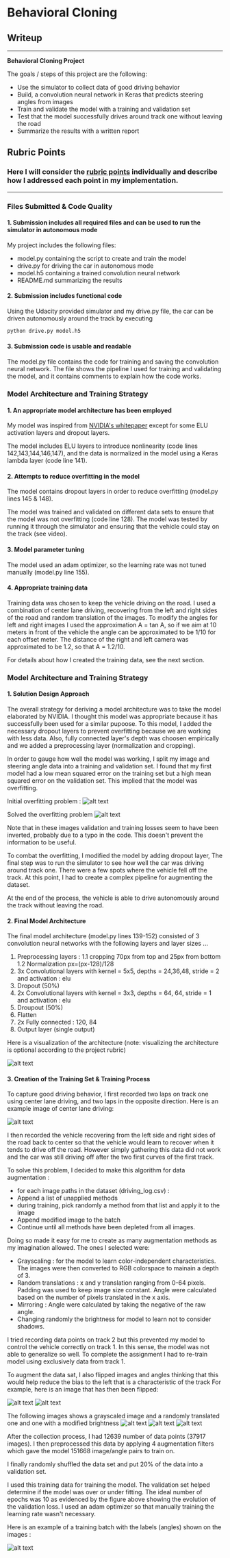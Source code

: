 # **Behavioral Cloning** 

## Writeup 

---

**Behavioral Cloning Project**

The goals / steps of this project are the following: 
* Use the simulator to collect data of good driving behavior
* Build, a convolution neural network in Keras that predicts steering angles from images
* Train and validate the model with a training and validation set
* Test that the model successfully drives around track one without leaving the road
* Summarize the results with a written report


[//]: # (Image References)

[image1]: ./images/cnn-architecture-624x890.png "Model Visualization"
[image2]: ./images/overfitting.png "Overfitting"
[image3]: ./images/loss.png "Normal Loss"
[image4]: ./images/center.png "Center Lane"
[image5]: ./images/model.png "Model"
[image6]: ./images/normal.png "Normal Image"
[image7]: ./images/flipped.png "Flipped Image"
[image8]: ./images/grayscale.png "Grayscaled Image"
[image9]: ./images/translation.png "Translated Image"
[image10]: ./images/brightness.png "Brightness Image"
[image11]: ./images/batch_example.png "Batch"

## Rubric Points
### Here I will consider the [rubric points](https://review.udacity.com/#!/rubrics/432/view) individually and describe how I addressed each point in my implementation.  

---
### Files Submitted & Code Quality

#### 1. Submission includes all required files and can be used to run the simulator in autonomous mode

My project includes the following files:
* model.py containing the script to create and train the model
* drive.py for driving the car in autonomous mode
* model.h5 containing a trained convolution neural network 
* README.md summarizing the results

#### 2. Submission includes functional code
Using the Udacity provided simulator and my drive.py file, the car can be driven autonomously around the track by executing 
```sh
python drive.py model.h5
```

#### 3. Submission code is usable and readable

The model.py file contains the code for training and saving the convolution neural network. The file shows the pipeline I used for training and validating the model, and it contains comments to explain how the code works.

### Model Architecture and Training Strategy

#### 1. An appropriate model architecture has been employed

My model was inspired from [NVIDIA's whitepaper](https://devblogs.nvidia.com/deep-learning-self-driving-cars/) except for some ELU activation layers and dropout layers.

The model includes ELU layers to introduce nonlinearity (code lines 142,143,144,146,147), and the data is normalized in the model using a Keras lambda layer (code line 141). 

#### 2. Attempts to reduce overfitting in the model

The model contains dropout layers in order to reduce overfitting (model.py lines 145 & 148). 

The model was trained and validated on different data sets to ensure that the model was not overfitting (code line 128). The model was tested by running it through the simulator and ensuring that the vehicle could stay on the track (see video).

#### 3. Model parameter tuning

The model used an adam optimizer, so the learning rate was not tuned manually (model.py line 155).

#### 4. Appropriate training data

Training data was chosen to keep the vehicle driving on the road. I used a combination of center lane driving, recovering from the left and right sides of the road and random translation of the images. To modify the angles for left and right images I used the approximation A = tan A, so if we aim at 10 meters in front of the vehicle the angle can be approximated to be 1/10 for each offset meter. The distance of the right and left camera was approximated to be 1.2, so that A = 1.2/10.  

For details about how I created the training data, see the next section. 

### Model Architecture and Training Strategy

#### 1. Solution Design Approach

The overall strategy for deriving a model architecture was to take the model elaborated by NVIDIA. I thought this model was appropriate because it has successfully been used for a similar pupoose. To this model, I added the necessary dropout layers to prevent overfitting because we are working with less data. Also, fully connected layer's depth was choosen empirically and we added a preprocessing layer (normalization and cropping). 

In order to gauge how well the model was working, I split my image and steering angle data into a training and validation set. I found that my first model had a low mean squared error on the training set but a high mean squared error on the validation set. This implied that the model was overfitting.

Initial overfitting problem : 
![alt text][image2]

Solved the overfitting problem
![alt text][image3]

Note that in these images validation and training losses seem to have been inverted, probably due to a typo in the code. This doesn't prevent the information to be useful. 

To combat the overfitting, I modified the model by adding dropout layer, The final step was to run the simulator to see how well the car was driving around track one. There were a few spots where the vehicle fell off the track. At this point, I had to create a complex pipeline for augmenting the dataset. 

At the end of the process, the vehicle is able to drive autonomously around the track without leaving the road.

#### 2. Final Model Architecture

The final model architecture (model.py lines 139-152) consisted of 3 convolution neural networks with the following layers and layer sizes ...

1. Preprocessing layers : 
1.1 cropping 70px from top and 25px from bottom
1.2 Normalization px=(px-128)/128
2. 3x Convolutional layers with kernel = 5x5, depths = 24,36,48, stride = 2 and activation : elu
3. Dropout (50%) 
4. 2x Convolutional layers with kernel = 3x3, depths = 64, 64, stride = 1 and activation : elu
5. Droupout (50%) 
6. Flatten
7. 2x Fully connected : 120, 84
8. Output layer (single output) 

Here is a visualization of the architecture (note: visualizing the architecture is optional according to the project rubric)

![alt text][image5]

#### 3. Creation of the Training Set & Training Process

To capture good driving behavior, I first recorded two laps on track one using center lane driving, and two laps in the opposite direction. Here is an example image of center lane driving:

![alt text][image4]

I then recorded the vehicle recovering from the left side and right sides of the road back to center so that the vehicle would learn to recover when it tends to drive off the road. However simply gathering this data did not work and the car was still driving off after the two first curves of the first track. 

To solve this problem, I decided to make this algorithm for data augmentation : 
* for each image paths in the dataset (driving_log.csv) :
* Append a list of unapplied methods
* during training, pick randomly a method from that list and apply it to the image
* Append modified image to the batch
* Continue until all methods have been depleted from all images.

Doing so made it easy for me to create as many augmentation methods as my imagination allowed. The ones I selected were: 
* Grayscaling : for the model to learn color-independent characteristics. The images were then converted to RGB colorspace to mainain a depth of 3. 
* Random translations : x and y translation ranging from 0-64 pixels. Padding was used to keep image size constant. Angle were calculated based on the number of pixels translated in the x axis.
* Mirroring : Angle were calculated by taking the negative of the raw angle.
* Changing randomly the brightness for model to learn not to consider shadows.


I tried recording data points on track 2 but this prevented my model to control the vehicle correctly on track 1. In this sense, the model was not able to generalize so well. To complete the assignment I had to re-train model using exclusively data from track 1. 

To augment the data sat, I also flipped images and angles thinking that this would help reduce the bias to the left that is a characteristic of the track For example, here is an image that has then been flipped:

![alt text][image6]
![alt text][image7]

The following images shows a grayscaled image and a randomly translated one and one with a modified brightness
![alt text][image8]
![alt text][image9]
![alt text][image10]

After the collection process, I had 12639 number of data points (37917 images). I then preprocessed this data by applying 4 augmentation filters which gave the model 151668 image/angle pairs to train on. 

I finally randomly shuffled the data set and put 20% of the data into a validation set. 

I used this training data for training the model. The validation set helped determine if the model was over or under fitting. The ideal number of epochs was 10 as evidenced by the figure above showing the evolution of the validation loss. I used an adam optimizer so that manually training the learning rate wasn't necessary.

Here is an example of a training batch with the labels (angles) shown on the images :

![alt text][image11]

